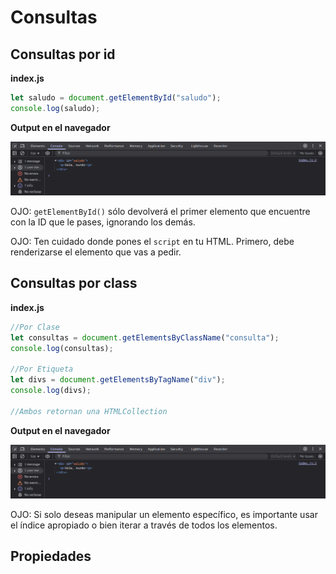 # Consultas

## Consultas por id

**index.js**

```js
let saludo = document.getElementById("saludo");
console.log(saludo);
```
**Output en el navegador**

<p align="center">
    <img src="imagenes/grafico2.png" width="800">
    </p>

OJO: `getElementById()` sólo devolverá el primer elemento que encuentre con la ID que le pases, ignorando los demás.

OJO: Ten cuidado donde pones el `script` en tu HTML. Primero, debe renderizarse el elemento que vas a pedir.

## Consultas por class

**index.js**
```js
//Por Clase
let consultas = document.getElementsByClassName("consulta");
console.log(consultas);

//Por Etiqueta
let divs = document.getElementsByTagName("div");
console.log(divs);

//Ambos retornan una HTMLCollection
```
**Output en el navegador**

<p align="center">
    <img src="imagenes/grafico2.png" width="800">
    </p>

OJO: Si solo deseas manipular un elemento específico, es importante usar el índice apropiado o bien iterar a través de todos los elementos.

## Propiedades

